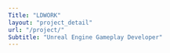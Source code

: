 ```yaml
---
Title: "LDWORK"
layout: "project_detail"
url: "/project/"
Subtitle: "Unreal Engine Gameplay Developer"
---
```

